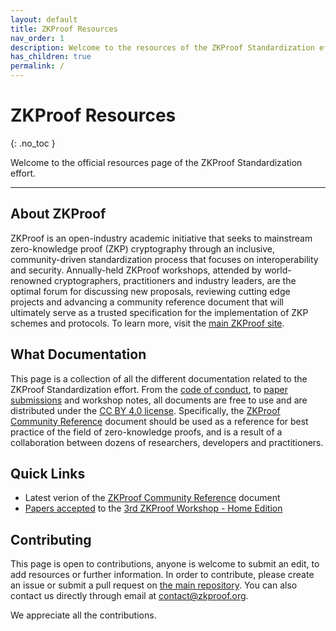 ```yaml
---
layout: default
title: ZKProof Resources
nav_order: 1
description: Welcome to the resources of the ZKProof Standardization effort
has_children: true
permalink: /
---
```

# ZKProof Resources
{: .no_toc }

Welcome to the official resources page of the ZKProof Standardization effort. 

---

## About ZKProof

ZKProof is an open-industry academic initiative that seeks to mainstream zero-knowledge proof (ZKP) cryptography through an inclusive, community-driven standardization process that focuses on interoperability and security. Annually-held ZKProof workshops, attended by world-renowned cryptographers, practitioners and industry leaders, are the optimal forum for discussing new proposals, reviewing cutting edge projects and advancing a community reference document that will ultimately serve as a trusted specification for the implementation of ZKP schemes and protocols. To learn more, visit the [main ZKProof site](https://zkproof.org/about/).

## What Documentation

This page is a collection of all the different documentation related to the ZKProof Standardization effort. From the [code of conduct](/pages/general), to [paper submissions](/pages/standards/proposals) and workshop notes, all documents are free to use and are distributed under the [CC BY 4.0 license](https://creativecommons.org/licenses/by/4.0/deed.ast). Specifically, the [ZKProof Community Reference](/pages/reference) document should be used as a reference for best practice of the field of zero-knowledge proofs, and is a result of a collaboration between dozens of researchers, developers and practitioners.  


## Quick Links

- Latest verion of the [ZKProof Community Reference](/pages/reference/reference.pdf) document
- [Papers accepted](/pages/standards/proposals) to the [3rd ZKProof Workshop - Home Edition](https://zkproof.org/events/workshop3)


## Contributing

This page is open to contributions, anyone is welcome to submit an edit, to add resources or further information. In order to contribute, please create an issue or submit a pull request on [the main repository](https://github.com/zkpstandard/docs). You can also contact us directly through email at [contact@zkproof.org](mailto:contact@zkproof.org).

We appreciate all the contributions.
